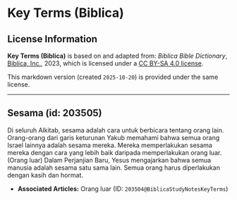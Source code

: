 # Key Terms (Biblica)

## License Information

**Key Terms (Biblica)** is based on and adapted from: _Biblica Bible Dictionary_, [Biblica, Inc.](https://www.biblica.com/), 2023, which is licensed under a [CC BY-SA 4.0 license](https://creativecommons.org/licenses/by-sa/4.0/legalcode.en).

This markdown version (created `2025-10-20`) is provided under the same license.



--------------------------------

## Sesama (id: 203505)

Di seluruh Alkitab, sesama adalah cara untuk berbicara tentang orang lain. Orang\-orang dari garis keturunan Yakub memahami bahwa semua orang Israel lainnya adalah sesama mereka. Mereka memperlakukan sesama mereka dengan cara yang lebih baik daripada memperlakukan orang luar. (Orang luar) Dalam Perjanjian Baru, Yesus mengajarkan bahwa semua manusia adalah sesama satu sama lain. Semua orang harus diperlakukan dengan kasih dan hormat.

* **Associated Articles:** Orang luar (ID: `203504@BiblicaStudyNotesKeyTerms`)

